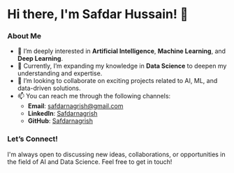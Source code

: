 # Hi there, I'm Safdar Hussain! 👋

### About Me

- 👀 I’m deeply interested in **Artificial Intelligence**, **Machine Learning**, and **Deep Learning**.
- 🌱 Currently, I’m expanding my knowledge in **Data Science** to deepen my understanding and expertise.
- 💞️ I’m looking to collaborate on exciting projects related to AI, ML, and data-driven solutions.
- 📫 You can reach me through the following channels:
  - **Email**: [safdarnagrish@gmail.com](mailto:safdarnagrish@gmail)
  - **LinkedIn**: [Safdarnagrish](https://www.linkedin.com/in/safdarnagrish)
  - **GitHub**: [Safdarnagrish](https://github.com/safdarnagrish)

### Let’s Connect!

I'm always open to discussing new ideas, collaborations, or opportunities in the field of AI and Data Science. Feel free to get in touch!


<!---
safdarnagrish/safdarnagrish is a ✨ special ✨ repository because its `README.md` (this file) appears on your GitHub profile.
You can click the Preview link to take a look at your changes.
--->
